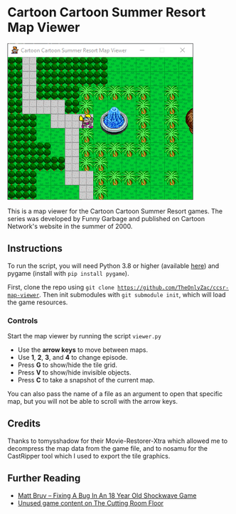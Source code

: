 # Cartoon Cartoon Summer Resort Map Viewer

![A screenshot of the map viewer](./screenshot.png)

This is a map viewer for the Cartoon Cartoon Summer Resort games. The series was developed by Funny Garbage and published on Cartoon Network's website in the summer of 2000.

## Instructions
To run the script, you will need Python 3.8 or higher (available [here](https://www.python.org/downloads/)) and pygame (install with <code>pip install pygame</code>).

First, clone the repo using <code>git clone https://github.com/TheOnlyZac/ccsr-map-viewer</code>. Then init submodules with <code>git submodule init</code>, which will load the game resources.

### Controls
Start the map viewer by running the script <code>viewer.py</code>
* Use the **arrow keys** to move between maps.
* Use **1**, **2**, **3**, and **4** to change episode.
* Press **G** to show/hide the tile grid.
* Press **V** to show/hide invisible objects.
* Press **C** to take a snapshot of the current map.

You can also pass the name of a file as an argument to open that specific map, but you will not be able to scroll with the arrow keys.

## Credits
Thanks to tomysshadow for their Movie-Restorer-Xtra which allowed me to decompress the map data from the game file, and to nosamu for the CastRipper tool which I used to export the tile graphics.

## Further Reading
* [Matt Bruv – Fixing A Bug In An 18 Year Old Shockwave Game](https://mattbruv.github.io/ccsr-bugfix/)
* [Unused game content on The Cutting Room Floor](https://tcrf.net/Cartoon_Cartoon_Summer_Resort)